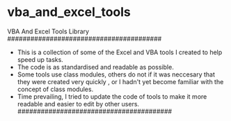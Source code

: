 # vba_and_excel_tools
VBA And Excel Tools Library
########################################
- This is a collection of some of the Excel and VBA tools I created to help speed up tasks.
- The code is as standardised and readable as possible.
- Some tools use class modules, others do not if it was neccesary that they were created very quickly , or I hadn't yet become familiar with the concept of class modules.
- Time prevailing, I tried to update the code of tools to make it more readable and easier to edit by other users.
########################################
